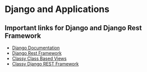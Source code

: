 # Django and Applications

## Important links for Django and Django Rest Framework
- [Django Documentation](https://docs.djangoproject.com/en/4.0/) 
- [Django Rest Framework](https://www.django-rest-framework.org/) 
- [Classy Class Based Views](https://ccbv.co.uk/) 
- [Classy Django REST Framework](https://www.cdrf.co/)
